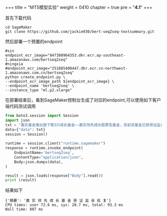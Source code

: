 +++
title = "MT5模型实验"
weight = 0410
chapter = true
pre = "<b>4.1</b>"
+++

首先下载代码
```
cd SageMaker
git clone https://github.com/jackie930/bert-seq2seq-textsummary.git
```

然后部署一个预置的endpoint

```shell script
#sin
endpoint_ecr_image="847380964353.dkr.ecr.ap-southeast-1.amazonaws.com/bertseq2seq"
#ningxia
#endpoint_ecr_image="251885400447.dkr.ecr.cn-northwest-1.amazonaws.com.cn/bertseq2seq"
python create_endpoint.py \
--endpoint_ecr_image_path ${endpoint_ecr_image} \
--endpoint_name 'bertseq2seq' \
--instance_type "ml.p2.xlarge"
```

在部署结束后，看到SageMaker控制台生成了对应的endpoint,可以使用如下客户端代码测试调用
```python
from boto3.session import Session
import json
txt = "嘉实基金推出旗下第3只成长基金——嘉实领先成长股票型基金，目前该基金已获得证监会批复，将于近期正式发行。据悉，嘉实领先成长基金股票资产占基金资产的60%～95%，其中不低于80%的比例投资于领先成长企业。嘉实领先成长基金具有鲜明的“全市场成长风格”，其重点投资于中国经济中快速成长行业中的领先成长企业，力争获得双重超额收益。嘉实基金认为，伴随中国经济的深入调整，未来成长行业也将呈现鱼目混杂现象。需要通过在全市场范围中精选快速成长行业中成长战略清晰的领先成长企业，才有望获取丰厚的投资收益。据悉，嘉实领先成长基金将由嘉实策略增长的基金经理之一邵秋涛执掌"
data={"data": txt}
session = Session()
    
runtime = session.client("runtime.sagemaker")
response = runtime.invoke_endpoint(
    EndpointName='bertseq2seq',
    ContentType="application/json",
    Body=json.dumps(data),
)

result = json.loads(response["Body"].read())
print (result)
```

结果如下
```
{'摘要': '嘉 实 领 先 成 长 基 金 获 证 监 会 批 复'}
CPU times: user 72.6 ms, sys: 20.7 ms, total: 93.3 ms
Wall time: 807 ms
```


